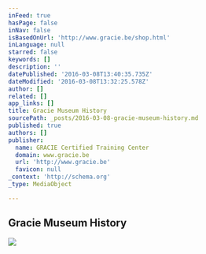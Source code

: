 ```yaml
---
inFeed: true
hasPage: false
inNav: false
isBasedOnUrl: 'http://www.gracie.be/shop.html'
inLanguage: null
starred: false
keywords: []
description: ''
datePublished: '2016-03-08T13:40:35.735Z'
dateModified: '2016-03-08T13:32:25.578Z'
author: []
related: []
app_links: []
title: Gracie Museum History
sourcePath: _posts/2016-03-08-gracie-museum-history.md
published: true
authors: []
publisher:
  name: GRACIE Certified Training Center
  domain: www.gracie.be
  url: 'http://www.gracie.be'
  favicon: null
_context: 'http://schema.org'
_type: MediaObject

---
```

<article style=""><h1>Gracie Museum History</h1><img src="https://s3-us-west-2.amazonaws.com/the-grid-img/p/55d11a94bc90008e88b92d83aa813bc796abb09a.jpg" /></article>